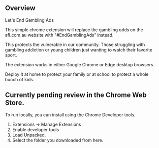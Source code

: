 ## Overview

Let's End Gambling Ads

This simple chrome extension will replace the gambling odds on the afl.com.au website with "#EndGamblingAds" instead.

This protects the vulnerable in our community. Those struggling with gambling addiction or young children just wanting to watch their favorite sport.

The extension works in either Google Chrome or Edge desktop browsers.

Deploy it at home to protect your family or at school to protect a whole bunch of kids.

## Currently pending review in the Chrome Web Store.
To run locally, you can install using the Chrome Developer tools.
1. Extensions -> Manage Extensions
2. Enable developer tools
3. Load Unpacked.
4. Select the folder you downloaded from here.
